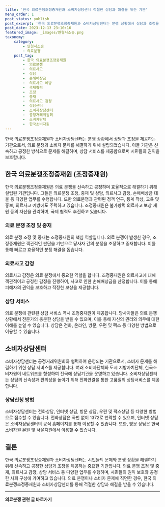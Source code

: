 ```yaml
---
title: '한국 의료분쟁조정중재원과 소비자상담센터 적절한 상담과 해결을 위한 기관'
menu_order: 1
post_status: publish
post_excerpt: '한국 의료분쟁조정중재원과 소비자상담센터는 분쟁 상황에서 상담과 조정을 제공하는 기관으로서, 의료 분쟁과 소비자 문제를 해결하기 위해 설립되었습니다. 이들 기관은 신속하고 공정한 방식으로 문제를 해결하며, 상담 서비스를 제공함으로써 시민들의 권익을 보호합니다.'
post_date: 2023-12-13 23:10:16
featured_image: _images/민형사소송.png
taxonomy:
    category:
        - 민형사소송
        - 의료분쟁
    post_tag:
        - 한국 의료분쟁조정중재원
        -  의료분쟁
        -  의료사고
        -  상담
        -  손해배상금
        -  의료사고 예방
        -  국제협력
        -  조정
        -  중재
        -  의료사고 감정
        -  상담센터
        -  소비자상담센터
        -  공정거래위원회
        -  소비자단체
        -  한국소비자원
---
```



한국 의료분쟁조정중재원과 소비자상담센터는 분쟁 상황에서 상담과 조정을 제공하는 기관으로서, 의료 분쟁과 소비자 문제를 해결하기 위해 설립되었습니다. 이들 기관은 신속하고 공정한 방식으로 문제를 해결하며, 상담 서비스를 제공함으로써 시민들의 권익을 보호합니다.

## 한국 의료분쟁조정중재원 (조정중재원)

한국 의료분쟁조정중재원은 의료 분쟁을 신속하고 공정하며 효율적으로 해결하기 위해 설립된 기관입니다. 그들은 의료분쟁 조정, 중재 및 상담, 의료사고 감정, 손해배상금 대불 등 다양한 업무를 수행합니다. 또한 의료분쟁과 관련된 정책 연구, 통계 작성, 교육 및 홍보, 의료사고 예방에도 주력하고 있습니다. 조정중재원은 불가항력 의료사고 보상 재원 등의 자산을 관리하며, 국제 협력도 추진하고 있습니다. 

### 의료 분쟁 조정 및 중재

의료 분쟁 조정 및 중재는 조정중재원의 핵심 역할입니다. 의료 분쟁이 발생한 경우, 조정중재원은 객관적인 판단을 기반으로 당사자 간의 분쟁을 조정하고 중재합니다. 이를 통해 빠르고 효율적인 분쟁 해결을 돕습니다.

### 의료사고 감정

의료사고 감정은 의료 분쟁에서 중요한 역할을 합니다. 조정중재원은 의료사고에 대해 객관적이고 공정한 감정을 진행하여, 사고로 인한 손해배상금을 산정합니다. 이를 통해 피해자의 권익을 보호하고 적정한 보상을 제공합니다.

### 상담 서비스

의료 분쟁에 관련된 상담 서비스 역시 조정중재원이 제공합니다. 당사자들은 의료 분쟁 상황에서 전문가의 충분한 상담을 받을 수 있으며, 이를 통해 자신의 권리와 의무에 대한 이해를 높일 수 있습니다. 상담은 전화, 온라인, 방문, 우편 및 팩스 등 다양한 방법으로 이용할 수 있습니다.

## 소비자상담센터

소비자상담센터는 공정거래위원회와 협력하여 운영되는 기관으로서, 소비자 문제를 해결하기 위한 상담 서비스를 제공합니다. 여러 소비자단체와 도시 지방자치단체, 한국소비자원이 네트워크를 형성하여 전국에 상담기관을 운영하고 있습니다. 소비자상담센터는 상담의 신속성과 편의성을 높이기 위해 전화연결을 통한 고품질의 상담서비스를 제공합니다.

### 상담신청 방법

소비자상담센터는 전화상담, 인터넷 상담, 방문 상담, 우편 및 팩스상담 등 다양한 방법으로 접수할 수 있습니다. 전화상담은 국번 없이 1372로 연락할 수 있으며, 인터넷 상담은 소비자상담센터의 공식 홈페이지를 통해 이용할 수 있습니다. 또한, 방문 상담은 한국소비자원 본원 및 서울지원에서 이용할 수 있습니다.

## 결론

한국 의료분쟁조정중재원과 소비자상담센터는 시민들의 문제와 분쟁 상황을 해결하기 위해 신속하고 공정한 상담과 조정을 제공하는 중요한 기관입니다. 의료 분쟁 조정 및 중재, 의료사고 감정, 상담 서비스 등 다양한 업무를 수행하며, 시민들의 권익 보호와 공정한 사회 구성에 기여하고 있습니다. 의료 분쟁이나 소비자 문제에 직면한 경우, 한국 의료분쟁조정중재원과 소비자상담센터를 통해 적절한 상담과 해결을 받을 수 있습니다.
<!-- wp:separator -->
<hr class="wp-block-separator has-alpha-channel-opacity"/>
<!-- /wp:separator -->

<!-- wp:group {"backgroundColor":"base","layout":{"type":"constrained"}} -->
<div class="wp-block-group has-base-background-color has-background"><!-- wp:paragraph {"align":"center","fontSize":"medium"} -->
<p class="has-text-align-center has-large-font-size"><strong>의료분쟁 관련 글 바로가기</strong></p>
<!-- /wp:paragraph -->


<!-- wp:latest-posts
{"categories":[{"id":19793,"count":19,"description":"","link":"https://uknowlaw.com/category/%ec%9d%98%eb%a3%8c%eb%b6%84%ec%9f%81/","name":"의료분쟁","slug":"의료분쟁","taxonomy":"category","parent":0,"meta":[],"_links":{"self":[{"href":"https://uknowlaw.com/wp-json/wp/v2/categories/19793"}],"collection":[{"href":"https://uknowlaw.com/wp-json/wp/v2/categories"}],"about":[{"href":"https://uknowlaw.com/wp-json/wp/v2/taxonomies/category"}],"wp:post_type":[{"href":"https://uknowlaw.com/wp-json/wp/v2/posts?categories=19793"}],"curies":[{"name":"wp","href":"https://api.w.org/{rel}","templated":true}]}}],"postsToShow":100,"excerptLength":28,"postLayout":"grid","columns":2,"featuredImageAlign":"left","featuredImageSizeSlug":"large","fontSize":"small"} /--></div>
<!-- /wp:group -->